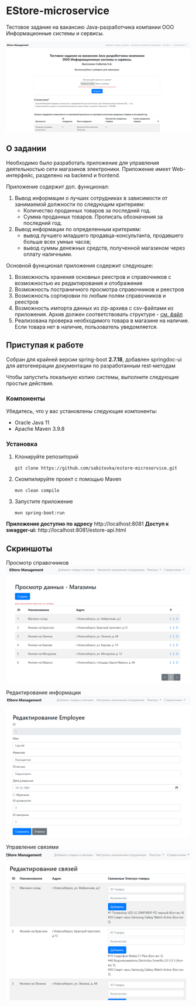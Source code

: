 # EStore-microservice

Тестовое задание на вакансию Java-разработчика компании ООО Информационные системы и сервисы.

![screenshot-1.png](.gitassets/screenshot-1.png)

## О задании
Необходимо было разработать приложение для управления деятельностью сети магазинов электроники.
Приложение имеет Web-интерфейс, разделено на backend и frontend.

Приложение содержит доп. функционал:
1. Вывод информации о лучших сотрудниках в зависимости от
   занимаемой должности по следующим критериям:
   - Количество проданных товаров за последний год.
   - Сумма проданных товаров. Прописать обозначения за последний год.
2. Вывод информации по определенным критериям:
   - вывод лучшего младшего продавца-консультанта, продавшего больше всех умных часов;
   - вывод суммы денежных средств, полученной магазином через оплату наличными.

Основной функционал приложения содержит следующее:
1. Возможность хранения основных реестров и справочников с возможностью их редактирования и отображения
2. Возможность постраничного просмотра справочников и реестров
3. Возможность сортировки по любым полям справочников и реестров
4. Возможность импорта данных из zip-архива с csv-файлами из приложения. Архив должен соответствовать структуре - [см. файл](.gitassets/example.zip)
5. Реализована проверка необходимого товара в магазине на наличие. Если товара нет в наличие, пользователь уведомляется.

## Приступая к работе
Собран для крайней версии spring-boot **2.7.18**, добавлен springdoc-ui для автогенерации документации по разработанным rest-методам

Чтобы запустить локальную копию системы, выполните следующие простые действия.

### Компоненты
Убедитесь, что у вас установлены следующие компоненты:

- Oracle Java 11
- Apache Maven 3.9.8

### Установка
1. Клонируйте репозиторий
   ```shell
   git clone https://github.com/sabitovka/estore-microservice.git
   ```
2. Скомпилируйте проект с помощью Maven
   ```shell
   mvn clean compile
   ```
3. Запустите приложение
   ```shell
   mvn spring-boot:run
   ```

**Приложение доступно по адресу** http://localhost:8081
**Доступ к swagger-ui:** http://localhost:8081/estore-api.html

## Скриншоты
Просмотр справочников
![screenshot-2.png](.gitassets/screenshot-2.png)

Редактирование информации
![screenshot-3.png](.gitassets/screenshot-3.png)

Управление связями
![screenshot-4.png](.gitassets/screenshot-4.png)

